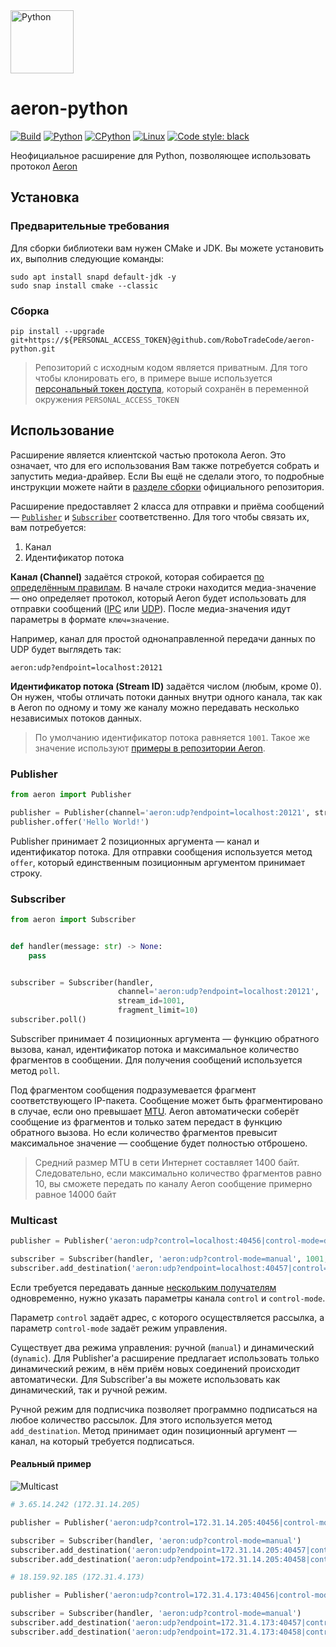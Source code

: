 <img src="https://user-images.githubusercontent.com/44947427/160296335-a12f6887-850e-4170-86bc-fb509beea189.svg" height="101" alt="Python">

# aeron-python

[![Build](https://github.com/RoboTradeCode/aeron-python/actions/workflows/build.yml/badge.svg)](https://github.com/RoboTradeCode/aeron-python/actions/workflows/build.yml)
[![Python](https://img.shields.io/badge/python-3.8%20%7C%203.9%20%7C%203.10-blue)](https://www.python.org/downloads/)
[![CPython](https://img.shields.io/badge/implementation-cpython-blue)](https://github.com/python/cpython)
[![Linux](https://img.shields.io/badge/platform-linux-lightgrey)](https://ru.wikipedia.org/wiki/Linux)
[![Code style: black](https://img.shields.io/badge/code%20style-black-000000.svg)](https://github.com/psf/black)

Неофициальное расширение для Python, позволяющее использовать протокол [Aeron](https://github.com/real-logic/aeron)

## Установка

### Предварительные требования

Для сборки библиотеки вам нужен CMake и JDK. Вы можете установить их, выполнив следующие команды:

```shell
sudo apt install snapd default-jdk -y
sudo snap install cmake --classic
```

### Сборка

```shell
pip install --upgrade git+https://${PERSONAL_ACCESS_TOKEN}@github.com/RoboTradeCode/aeron-python.git
```

> Репозиторий с исходным кодом является приватным. Для того чтобы клонировать его, в примере выше
> используется [персональный токен доступа](https://docs.github.com/en/authentication/keeping-your-account-and-data-secure/creating-a-personal-access-token),
> который сохранён в переменной окружения `PERSONAL_ACCESS_TOKEN`

## Использование

Расширение является клиентской частью протокола Aeron. Это означает, что для его использования Вам также потребуется
собрать и запустить медиа-драйвер. Если Вы ещё не сделали этого, то подробные инструкции можете найти
в [разделе сборки](https://github.com/real-logic/aeron#build) официального репозитория.

Расширение предоставляет 2 класса для отправки и приёма сообщений — [`Publisher`](src/aeron/aeronmodule.pyi)
и [`Subscriber`](src/aeron/aeronmodule.pyi) соответственно. Для того чтобы связать их, вам потребуется:

1. Канал
2. Идентификатор потока

**Канал (Channel)** задаётся строкой, которая
собирается [по определённым правилам](https://github.com/real-logic/aeron/wiki/Channel-Configuration). В начале строки
находится медиа-значение — оно определяет протокол, который Aeron будет использовать для отправки
сообщений ([IPC](https://github.com/real-logic/aeron/wiki/Channel-Configuration#ipc-media---inter-process-communication)
или [UDP](https://github.com/real-logic/aeron/wiki/Channel-Configuration#udp-media)). После медиа-значения идут
параметры в формате `ключ=значение`.

Например, канал для простой однонаправленной передачи данных по UDP будет выглядеть так:

```
aeron:udp?endpoint=localhost:20121
```

**Идентификатор потока (Stream ID)** задаётся числом (любым, кроме 0). Он нужен, чтобы отличать потоки данных внутри
одного канала, так как в Aeron по одному и тому же каналу можно передавать несколько независимых потоков данных.

> По умолчанию идентификатор потока равняется `1001`. Такое же значение
> используют [примеры в репозитории Aeron](https://github.com/real-logic/aeron/tree/master/aeron-samples/src/main/c).

### Publisher

```python
from aeron import Publisher

publisher = Publisher(channel='aeron:udp?endpoint=localhost:20121', stream_id=1001)
publisher.offer('Hello World!')
```

Publisher принимает 2 позиционных аргумента — канал и идентификатор потока. Для отправки сообщения используется
метод `offer`, который единственным позиционным аргументом принимает строку.

### Subscriber

```python
from aeron import Subscriber


def handler(message: str) -> None:
    pass


subscriber = Subscriber(handler,
                        channel='aeron:udp?endpoint=localhost:20121',
                        stream_id=1001,
                        fragment_limit=10)
subscriber.poll()
```

Subscriber принимает 4 позиционных аргумента — функцию обратного вызова, канал, идентификатор потока и максимальное
количество фрагментов в сообщении. Для получения сообщений используется метод `poll`.

Под фрагментом сообщения подразумевается фрагмент соответствующего IP-пакета. Сообщение может быть фрагментировано в
случае, если оно превышает [MTU](https://ru.wikipedia.org/wiki/Maximum_transmission_unit). Aeron автоматически соберёт
сообщение из фрагментов и только затем передаст в функцию обратного вызова. Но если количество фрагментов превысит
максимальное значение — сообщение будет полностью отброшено.

> Средний размер MTU в сети Интернет составляет 1400 байт. Следовательно, если максимально количество фрагментов равно
> 10, вы сможете передать по каналу Aeron сообщение примерно равное 14000 байт

### Multicast

```python
publisher = Publisher('aeron:udp?control=localhost:40456|control-mode=dynamic', 1001)

subscriber = Subscriber(handler, 'aeron:udp?control-mode=manual', 1001, 10)
subscriber.add_destination('aeron:udp?endpoint=localhost:40457|control=localhost:40456')
```

Если требуется передавать
данные [нескольким получателям](https://github.com/real-logic/aeron/wiki/Multiple-Destinations) одновременно, нужно
указать параметры канала `control` и `control-mode`.

Параметр `control` задаёт адрес, с которого осуществляется рассылка, а параметр `control-mode` задаёт режим управления.

Существует два режима управления: ручной (`manual`) и динамический (`dynamic`). Для Publisher'а расширение предлагает
использовать только динамический режим, в нём приём новых соединений происходит автоматически. Для Subscriber'а вы
можете использовать как динамический, так и ручной режим.

Ручной режим для подписчика позволяет программно подписаться на любое количество рассылок. Для этого используется метод
`add_destination`. Метод принимает один позиционный аргумент — канал, на который требуется подписаться.

#### Реальный пример

![Multicast](https://user-images.githubusercontent.com/44947427/160488339-fb5ed869-43de-4aa6-8fa6-325c923b3419.svg)

```python
# 3.65.14.242 (172.31.14.205)

publisher = Publisher('aeron:udp?control=172.31.14.205:40456|control-mode=dynamic')

subscriber = Subscriber(handler, 'aeron:udp?control-mode=manual')
subscriber.add_destination('aeron:udp?endpoint=172.31.14.205:40457|control=172.31.14.205:40456')
subscriber.add_destination('aeron:udp?endpoint=172.31.14.205:40458|control=18.159.92.185:40456')
```

```python
# 18.159.92.185 (172.31.4.173)

publisher = Publisher('aeron:udp?control=172.31.4.173:40456|control-mode=dynamic')

subscriber = Subscriber(handler, 'aeron:udp?control-mode=manual')
subscriber.add_destination('aeron:udp?endpoint=172.31.4.173:40457|control=172.31.4.173:40456')
subscriber.add_destination('aeron:udp?endpoint=172.31.4.173:40458|control=3.65.14.242:40456')
```
